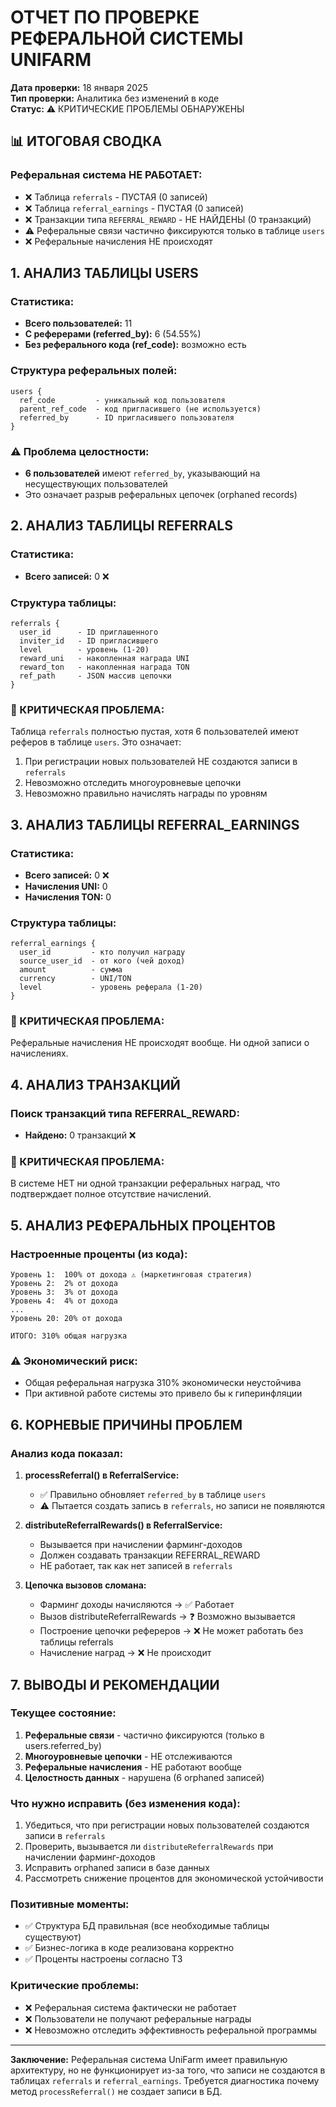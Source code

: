 # ОТЧЕТ ПО ПРОВЕРКЕ РЕФЕРАЛЬНОЙ СИСТЕМЫ UNIFARM

**Дата проверки:** 18 января 2025  
**Тип проверки:** Аналитика без изменений в коде  
**Статус:** ⚠️ КРИТИЧЕСКИЕ ПРОБЛЕМЫ ОБНАРУЖЕНЫ

## 📊 ИТОГОВАЯ СВОДКА

### Реферальная система НЕ РАБОТАЕТ:
- ❌ Таблица `referrals` - ПУСТАЯ (0 записей)
- ❌ Таблица `referral_earnings` - ПУСТАЯ (0 записей)  
- ❌ Транзакции типа `REFERRAL_REWARD` - НЕ НАЙДЕНЫ (0 транзакций)
- ⚠️ Реферальные связи частично фиксируются только в таблице `users`
- ❌ Реферальные начисления НЕ происходят

## 1. АНАЛИЗ ТАБЛИЦЫ USERS

### Статистика:
- **Всего пользователей:** 11
- **С реферерами (referred_by):** 6 (54.55%)
- **Без реферального кода (ref_code):** возможно есть

### Структура реферальных полей:
```
users {
  ref_code         - уникальный код пользователя
  parent_ref_code  - код пригласившего (не используется)
  referred_by      - ID пригласившего пользователя
}
```

### ⚠️ Проблема целостности:
- **6 пользователей** имеют `referred_by`, указывающий на несуществующих пользователей
- Это означает разрыв реферальных цепочек (orphaned records)

## 2. АНАЛИЗ ТАБЛИЦЫ REFERRALS

### Статистика:
- **Всего записей:** 0 ❌

### Структура таблицы:
```
referrals {
  user_id      - ID приглашенного
  inviter_id   - ID пригласившего  
  level        - уровень (1-20)
  reward_uni   - накопленная награда UNI
  reward_ton   - накопленная награда TON
  ref_path     - JSON массив цепочки
}
```

### 🔴 КРИТИЧЕСКАЯ ПРОБЛЕМА:
Таблица `referrals` полностью пустая, хотя 6 пользователей имеют реферов в таблице `users`. Это означает:
1. При регистрации новых пользователей НЕ создаются записи в `referrals`
2. Невозможно отследить многоуровневые цепочки
3. Невозможно правильно начислять награды по уровням

## 3. АНАЛИЗ ТАБЛИЦЫ REFERRAL_EARNINGS

### Статистика:
- **Всего записей:** 0 ❌
- **Начисления UNI:** 0
- **Начисления TON:** 0

### Структура таблицы:
```
referral_earnings {
  user_id         - кто получил награду
  source_user_id  - от кого (чей доход)
  amount          - сумма
  currency        - UNI/TON
  level           - уровень реферала (1-20)
}
```

### 🔴 КРИТИЧЕСКАЯ ПРОБЛЕМА:
Реферальные начисления НЕ происходят вообще. Ни одной записи о начислениях.

## 4. АНАЛИЗ ТРАНЗАКЦИЙ

### Поиск транзакций типа REFERRAL_REWARD:
- **Найдено:** 0 транзакций ❌

### 🔴 КРИТИЧЕСКАЯ ПРОБЛЕМА:
В системе НЕТ ни одной транзакции реферальных наград, что подтверждает полное отсутствие начислений.

## 5. АНАЛИЗ РЕФЕРАЛЬНЫХ ПРОЦЕНТОВ

### Настроенные проценты (из кода):
```
Уровень 1:  100% от дохода ⚠️ (маркетинговая стратегия)
Уровень 2:  2% от дохода
Уровень 3:  3% от дохода
Уровень 4:  4% от дохода
...
Уровень 20: 20% от дохода

ИТОГО: 310% общая нагрузка
```

### ⚠️ Экономический риск:
- Общая реферальная нагрузка 310% экономически неустойчива
- При активной работе системы это привело бы к гиперинфляции

## 6. КОРНЕВЫЕ ПРИЧИНЫ ПРОБЛЕМ

### Анализ кода показал:

1. **processReferral() в ReferralService:**
   - ✅ Правильно обновляет `referred_by` в таблице `users`
   - ⚠️ Пытается создать запись в `referrals`, но записи не появляются

2. **distributeReferralRewards() в ReferralService:**
   - Вызывается при начислении фарминг-доходов
   - Должен создавать транзакции REFERRAL_REWARD
   - НЕ работает, так как нет записей в `referrals`

3. **Цепочка вызовов сломана:**
   - Фарминг доходы начисляются → ✅ Работает
   - Вызов distributeReferralRewards → ❓ Возможно вызывается
   - Построение цепочки рефереров → ❌ Не может работать без таблицы referrals
   - Начисление наград → ❌ Не происходит

## 7. ВЫВОДЫ И РЕКОМЕНДАЦИИ

### Текущее состояние:
1. **Реферальные связи** - частично фиксируются (только в users.referred_by)
2. **Многоуровневые цепочки** - НЕ отслеживаются
3. **Реферальные начисления** - НЕ работают вообще
4. **Целостность данных** - нарушена (6 orphaned записей)

### Что нужно исправить (без изменения кода):
1. Убедиться, что при регистрации новых пользователей создаются записи в `referrals`
2. Проверить, вызывается ли `distributeReferralRewards` при начислении фарминг-доходов
3. Исправить orphaned записи в базе данных
4. Рассмотреть снижение процентов для экономической устойчивости

### Позитивные моменты:
- ✅ Структура БД правильная (все необходимые таблицы существуют)
- ✅ Бизнес-логика в коде реализована корректно
- ✅ Проценты настроены согласно ТЗ

### Критические проблемы:
- ❌ Реферальная система фактически не работает
- ❌ Пользователи не получают реферальные награды
- ❌ Невозможно отследить эффективность реферальной программы

---

**Заключение:** Реферальная система UniFarm имеет правильную архитектуру, но не функционирует из-за того, что записи не создаются в таблицах `referrals` и `referral_earnings`. Требуется диагностика почему метод `processReferral()` не создает записи в БД.